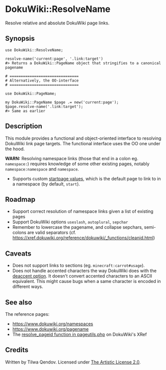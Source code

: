 # DokuWiki::ResolveName

Resolve relative and absolute DokuWiki page links.

## Synopsis

    use DokuWiki::ResolveName;
    
    resolve-name('current:page', '.link:target')
    #> Returns a DokuWiki::PageName object that stringifies to a canonical pagename
    
    # ===============================
    # Alternatively, the OO-interface
    # ===============================
    
    use DokuWiki::PageName;
    
    my DokuWiki::PageName $page .= new('current:page');
    $page.resolve-name('.link:target');
    #> Same as earlier

## Description

This module provides a functional and object-oriented interface to resolving DokuWiki link page targets. The functional interface uses the OO one under the hood.

**WARN:** Resolving namespace links (those that end in a colon eg. `namespace:`) requires knowledge of some other existing pages, notably `namespace:namespace` and `namespace`.

* Supports custom [startpage values](https://www.dokuwiki.org/config:startpage), which is the default page to link to in a namespace (by default, `start`).

## Roadmap

* Support correct resolution of namespace links given a list of existing pages
* Support DokuWiki options `useslash`, `autoplural`, `sepchar`
* Remember to lowercase the pagename, and collapse sepchars, semi-colons are valid separators (cf. <https://xref.dokuwiki.org/reference/dokuwiki/_functions/cleanid.html>)

## Caveats

* Does not support links to sections (eg. `minecraft:carrot#usage`).
* Does not handle accented characters the way DokuWiki does with the [deaccent option](https://www.dokuwiki.org/config:deaccent). It doesn't convert accented characters to an ASCII equivalent. This might cause bugs when a same character is encoded in different ways.

## See also

The reference pages:
* <https://www.dokuwiki.org/namespaces>
* <https://www.dokuwiki.org/pagename>
* The [resolve_pageid function in pageutils.php](https://xref.dokuwiki.org/reference/dokuwiki/nav.html?_functions/internallink.html) on DokuWiki's XRef

## Credits

Written by Tilwa Qendov.
Licensed under [The Artistic License 2.0](LICENSE).